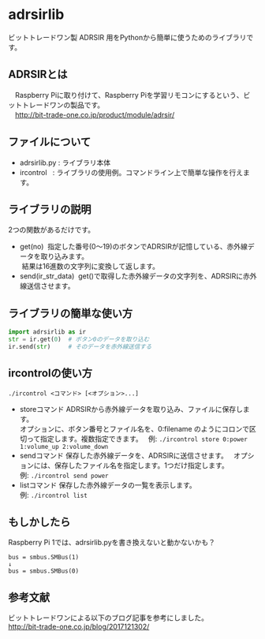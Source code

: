 # adrsirlib
ビットトレードワン製 ADRSIR 用をPythonから簡単に使うためのライブラリです。   

## ADRSIRとは
　Raspberry Piに取り付けて、Raspberry Piを学習リモコンにするという、ビットトレードワンの製品です。   
　http://bit-trade-one.co.jp/product/module/adrsir/

## ファイルについて
  * adrsirlib.py : ライブラリ本体
  * ircontrol    : ライブラリの使用例。コマンドライン上で簡単な操作を行えます。

## ライブラリの説明
2つの関数があるだけです。
  * get(no)
  指定した番号(0～19)のボタンでADRSIRが記憶している、赤外線データを取り込みます。   
  結果は16進数の文字列に変換して返します。
  * send(ir_str_data)
  get()で取得した赤外線データの文字列を、ADRSIRに赤外線送信させます。

## ライブラリの簡単な使い方
```python
import adrsirlib as ir
str = ir.get(0)  # ボタン0のデータを取り込む
ir.send(str)     # そのデータを赤外線送信する
```

## ircontrolの使い方
`./ircontrol <コマンド> [<オプション>...]`
* storeコマンド
ADRSIRから赤外線データを取り込み、ファイルに保存します。   
オプションに、ボタン番号とファイル名を、0:filename のようにコロンで区切って指定します。複数指定できます。   
例: `./ircontrol store 0:power 1:volume_up 2:volume_down`
* sendコマンド
保存した赤外線データを、ADRSIRに送信させます。   
オプションには、保存したファイル名を指定します。1つだけ指定します。   
例: `./ircontrol send power`
* listコマンド
保存した赤外線データの一覧を表示します。   
例: `./ircontrol list`

## もしかしたら
Raspberry Pi 1では、adrsirlib.pyを書き換えないと動かないかも？
```
bus = smbus.SMBus(1)
↓
bus = smbus.SMBus(0)
```

## 参考文献
ビットトレードワンによる以下のブログ記事を参考にしました。   
http://bit-trade-one.co.jp/blog/2017121302/
